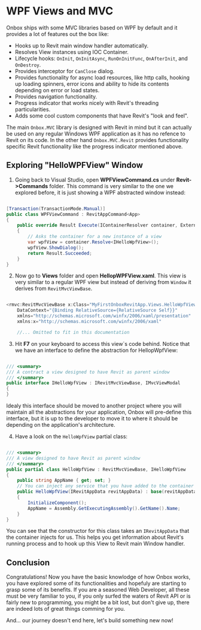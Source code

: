# WPF Views and MVC

Onbox ships with some MVC libraries based on WPF by default and it provides a lot of features out the box like:

- Hooks up to Revit main window handler automatically.
- Resolves View instances using IOC Container.
- Lifecycle hooks: `OnInit`, `OnInitAsync`, `RunOnInitFunc`, `OnAfterInit`, and `OnDestroy`.
- Provides interceptor for `CanClose` dialog.
- Provides functionality for async load resources, like http calls, hooking up loading spinners, error icons and ability to hide its contents depending on error or load states.
- Provides navigation functionality.
- Progress indicator that works nicely with Revit's threading particularities.
- Adds some cool custom components that have Revit's "look and feel".

The main `Onbox.MVC` library is designed with Revit in mind but it can actually be used on any regular Windows WPF application as it has no refence to Revit on its code. In the other hand `Onbox.MVC.Revit` provides functionality specific Revit functionality like the progress indicator mentioned above.

## Exploring "HelloWPFView" Window

1. Going back to Visual Studio, open **WPFViewCommand.cs** under **Revit->Commands** folder. This command is very similar to the one we explored before, it is just showing a WPF abstracted window instead:

``` C#

[Transaction(TransactionMode.Manual)]
public class WPFViewCommand : RevitAppCommand<App>
{
    public override Result Execute(IContainerResolver container, ExternalCommandData commandData, ref string message, ElementSet elements)
    {
        // Asks the container for a new instance of a view
        var wpfView = container.Resolve<IHelloWpfView>();
        wpfView.ShowDialog();
        return Result.Succeeded;
    }
}

```

2. Now go to **Views** folder and open **HellopWPFView.xaml**. This view is very similar to a regular WPF view but instead of deriving from ``Window`` it derives from ``RevitMvcViewBase``.

``` C#

<rmvc:RevitMvcViewBase x:Class="MyFirstOnboxRevitApp.Views.HelloWpfView"
	DataContext="{Binding RelativeSource={RelativeSource Self}}"
	xmlns="http://schemas.microsoft.com/winfx/2006/xaml/presentation"
	xmlns:x="http://schemas.microsoft.com/winfx/2006/xaml"

    //... Omitted to fit in this documentation

```

3. Hit **F7** on your keyboard to access this view`s code behind. Notice that we have an interface to define the abstraction for HellopWpfView:

``` C#

/// <summary>
/// A contract a view designed to have Revit as parent window
/// </summary>
public interface IHelloWpfView : IRevitMvcViewBase, IMvcViewModal
{
}

```

Idealy this interface should be moved to another project where you will maintain all the abstractions for your application, Onbox will pre-define this interface, but it is up to the developer to move it to where it should be depending on the application's architecture.

4. Have a look on the ``HelloWpfView`` partial class:

``` C#

/// <summary>
/// A view designed to have Revit as parent window
/// </summary>
public partial class HelloWpfView : RevitMvcViewBase, IHelloWpfView
{
    public string AppName { get; set; }
    // You can inject any service that you have added to the container in constructors
    public HelloWpfView(IRevitAppData revitAppData) : base(revitAppData)
    {
        InitializeComponent();
        AppName = Assembly.GetExecutingAssembly().GetName().Name;
    }
}

```

You can see that the constructor for this class takes an ``IRevitAppData`` that the container injects for us. This helps you get information about Revit's running process and to hook up this View to Revit main Window handler.

## Conclusion

Congratulations! Now you have the basic knowlodge of how Onbox works, you have explored some of its functionalities and hopefuly are starting to grasp some of its benefits. If you are a seasoned Web Developer, all these must be very familiar to you, if you only surfed the waters of Revit API or is fairly new to programming, you might be a bit lost, but don't give up, there are indeed lots of great things comming for you. 

And... our journey doesn't end here, let's build something new now!